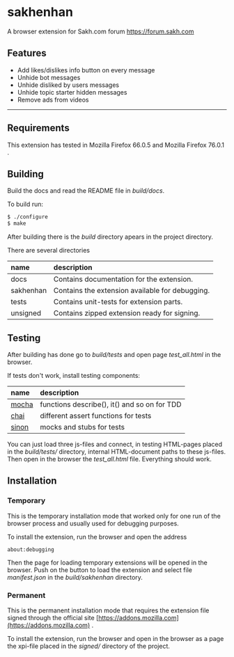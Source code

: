 
# sakhenhan

A browser extension for Sakh.com forum https://forum.sakh.com

## Features

- Add likes/dislikes info button on every message
- Unhide bot messages
- Unhide disliked by users messages
- Unhide topic starter hidden messages
- Remove ads from videos

---

## Requirements

This extension has tested in Mozilla Firefox 66.0.5 and Mozilla Firefox 76.0.1 .


## Building

Build the docs and read the README file in _build/docs_.

To build run:

```sh
$ ./configure
$ make
```

After building there is the _build_ directory apears in the project directory.

There are several directories

| name      | description                                     |
|:----------|:------------------------------------------------|
| docs      | Contains documentation for the extension.       |
| sakhenhan | Contains the extension available for debugging. |
| tests     | Contains unit-tests for extension parts.        |
| unsigned  | Contains zipped extension ready for signing.    |

## Testing

After building has done go to _build/tests_ and open page _test_all.html_ in the browser.

If tests don't work, install testing components:

| name                         | description                                    |
|:-----------------------------|:-----------------------------------------------|
| [mocha](http://mochajs.org/) | functions describe(), it() and so on for TDD   |
| [chai](http://chaijs.com/)   | different assert functions for tests           |
| [sinon](http://sinonjs.org/) | mocks and stubs for tests                      |

You can just load three js-files and connect, in testing HTML-pages placed in the _build/tests/_ directory, internal HTML-document paths to these js-files. Then open in the browser the _test_all.html_ file. Everything should work.


## Installation


### Temporary

This is the temporary installation mode that worked only for one run of the browser process and usually used for debugging purposes.

To install the extension, run the browser and open the address
```
about:debugging
```

Then the page for loading temporary extensions will be opened in the browser. Push on the button to load the extension and select file _manifest.json_ in the _build/sakhenhan_ directory.

### Permanent

This is the permanent installation mode that requires the extension file signed through the official site [https://addons.mozilla.com](https://addons.mozilla.com) .

To install the extension, run the browser and open in the browser as a page the xpi-file placed in the _signed/_ directory of the project.
